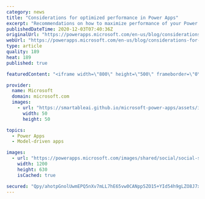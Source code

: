 ```yaml
---
category: news
title: "Considerations for optimized performance in Power Apps"
excerpt: "Recommendations on how to maximize performance of your Power Apps "
publishedDateTime: 2020-12-03T07:40:36Z
originalUrl: "https://powerapps.microsoft.com/en-us/blog/considerations-for-optimized-performance-in-power-apps/"
webUrl: "https://powerapps.microsoft.com/en-us/blog/considerations-for-optimized-performance-in-power-apps/"
type: article
quality: 189
heat: 189
published: true

featuredContent: "<iframe width=\"800\" height=\"500\" frameborder=\"0\" src=\"https://www.youtube.com/embed/jcKoqC9Vfmo\" allow=\"accelerometer; autoplay; encrypted-media; gyroscope; picture-in-picture\" allowfullscreen></iframe>"

provider:
  name: Microsoft
  domain: microsoft.com
  images:
    - url: "https://smartableai.github.io/microsoft-power-apps/assets/images/organizations/microsoft.com-50x50.jpg"
      width: 50
      height: 50

topics:
  - Power Apps
  - Model-driven apps

images:
  - url: "https://powerapps.microsoft.com/images/shared/social/social-share-post-ignite.png"
    width: 1200
    height: 630
    isCached: true

secured: "Qpy/ahotpGnolUwmEPQ5nXv7mLL7hE65vw0CANpp5ZO15+YId54h9gLZO8J7xmeK52MP3xqYTb1CoCNEwqD6PxW0xZyUVQ4NndEdjc8LMIbl90MJNEXGFxPosa9J+Zoqef3DHJY4a7kjRmA2q7PkQU8aFBhIKJNY0MskQcxI/FpLqJ7j7IsmiDCDaWYHIdV8t3gscZQhA4Y/2EycBydFWcHQFMWzSvzIdFxLFn+/2p0h1yWK1NWXEgHuTMMKZv/TPrHI6rXjRlG52zIz/Aj6bOklD7lxe9eqvNTIQcRLVmHXclo67iQXv47EvriBY1kKNhj5pqY8YAs8IkBJydg6htO9AwNzjFWVq0gmbfzMcK8XbU0xUhNXZB5Z8ONfdirG9L69Vf5GgRc/pfKWVyCnDzZ8glJuLgZQmI7Ta36fP+ztr790RpO4QQtVLLYxyVj9/ENy/5Bq51nTH2D+Qyjlqg==;uvmxmRv3p3bQiJXUzYg8Og=="
---
```


